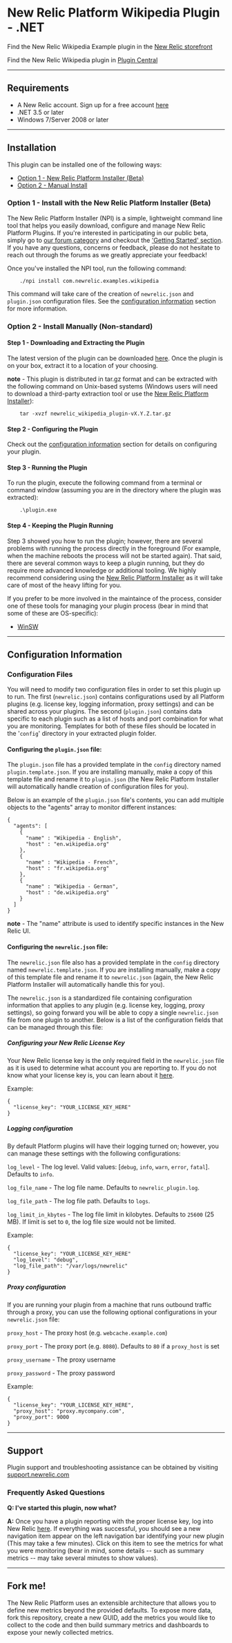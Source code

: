 # New Relic Platform Wikipedia Plugin - .NET

Find the New Relic Wikipedia Example plugin in the [New Relic storefront](http://newrelic.com/plugins/new-relic-inc/8)

Find the New Relic Wikipedia plugin in [Plugin Central](https://rpm.newrelic.com/extensions/com.newrelic.examples.wikipedia)

----

## Requirements

- A New Relic account. Sign up for a free account [here](http://newrelic.com)
- .NET 3.5 or later
- Windows 7/Server 2008 or later

----

## Installation

This plugin can be installed one of the following ways:

* [Option 1 - New Relic Platform Installer (Beta)](#option-1--install-with-the-new-relic-platform-installer-beta)
* [Option 2 - Manual Install](#option-3--install-manually)

### Option 1 - Install with the New Relic Platform Installer (Beta)

The New Relic Platform Installer (NPI) is a simple, lightweight command line tool that helps you easily download, configure and manage New Relic Platform Plugins.  If you're interested in participating in our public beta, simply go to [our forum category](https://discuss.newrelic.com/category/platform-plugins/platform-installer-beta) and checkout the ['Getting Started' section](https://discuss.newrelic.com/t/getting-started-for-the-platform-installer-beta/842).  If you have any questions, concerns or feedback, please do not hesitate to reach out through the forums as we greatly appreciate your feedback!

Once you've installed the NPI tool, run the following command:

```
	./npi install com.newrelic.examples.wikipedia
```	

This command will take care of the creation of `newrelic.json` and `plugin.json` configuration files.  See the [configuration information](#configuration-information) section for more information.

### Option 2 - Install Manually (Non-standard)

#### Step 1 - Downloading and Extracting the Plugin

The latest version of the plugin can be downloaded [here](https://rpm.newrelic.com/extensions/com.newrelic.platform.microsoft.sqlserver).  Once the plugin is on your box, extract it to a location of your choosing.

**note** - This plugin is distributed in tar.gz format and can be extracted with the following command on Unix-based systems (Windows users will need to download a third-party extraction tool or use the [New Relic Platform Installer](https://discuss.newrelic.com/t/getting-started-with-the-platform-installer-beta/842)):

```
	tar -xvzf newrelic_wikipedia_plugin-vX.Y.Z.tar.gz
```

#### Step 2 - Configuring the Plugin

Check out the [configuration information](#configuration-information) section for details on configuring your plugin. 

#### Step 3 - Running the Plugin

To run the plugin, execute the following command from a terminal or command window (assuming you are in the directory where the plugin was extracted):

```
	.\plugin.exe
```
 
#### Step 4 - Keeping the Plugin Running

Step 3 showed you how to run the plugin; however, there are several problems with running the process directly in the foreground (For example, when the machine reboots the process will not be started again).  That said, there are several common ways to keep a plugin running, but they do require more advanced knowledge or additional tooling.  We highly recommend considering using the [New Relic Platform Installer](https://discuss.newrelic.com/t/getting-started-with-the-platform-installer-beta/842) as it will take care of most of the heavy lifting for you.  

If you prefer to be more involved in the maintaince of the process, consider one of these tools for managing your plugin process (bear in mind that some of these are OS-specific):

- [WinSW](https://github.com/kohsuke/winsw)

----

## Configuration Information

### Configuration Files

You will need to modify two configuration files in order to set this plugin up to run.  The first (`newrelic.json`) contains configurations used by all Platform plugins (e.g. license key, logging information, proxy settings) and can be shared across your plugins.  The second (`plugin.json`) contains data specific to each plugin such as a list of hosts and port combination for what you are monitoring.  Templates for both of these files should be located in the '`config`' directory in your extracted plugin folder. 

#### Configuring the `plugin.json` file: 

The `plugin.json` file has a provided template in the `config` directory named `plugin.template.json`.  If you are installing manually, make a copy of this template file and rename it to `plugin.json` (the New Relic Platform Installer will automatically handle creation of configuration files for you).  

Below is an example of the `plugin.json` file's contents, you can add multiple objects to the "agents" array to monitor different instances:

```
{
  "agents": [
    {
      "name" : "Wikipedia - English",
      "host" : "en.wikipedia.org"
    },
    {
      "name" : "Wikipedia - French",
      "host" : "fr.wikipedia.org"
    },
    {
      "name" : "Wikipedia - German",
      "host" : "de.wikipedia.org"
    }
  ]
}
```

**note** - The "name" attribute is used to identify specific instances in the New Relic UI. 

#### Configuring the `newrelic.json` file: 

The `newrelic.json` file also has a provided template in the `config` directory named `newrelic.template.json`.  If you are installing manually, make a copy of this template file and rename it to `newrelic.json` (again, the New Relic Platform Installer will automatically handle this for you).  

The `newrelic.json` is a standardized file containing configuration information that applies to any plugin (e.g. license key, logging, proxy settings), so going forward you will be able to copy a single `newrelic.json` file from one plugin to another.  Below is a list of the configuration fields that can be managed through this file:

##### Configuring your New Relic License Key

Your New Relic license key is the only required field in the `newrelic.json` file as it is used to determine what account you are reporting to.  If you do not know what your license key is, you can learn about it [here](https://newrelic.com/docs/subscriptions/license-key).

Example: 

```
{
  "license_key": "YOUR_LICENSE_KEY_HERE"
}
```

##### Logging configuration

By default Platform plugins will have their logging turned on; however, you can manage these settings with the following configurations:

`log_level` - The log level. Valid values: [`debug`, `info`, `warn`, `error`, `fatal`]. Defaults to `info`.

`log_file_name` - The log file name. Defaults to `newrelic_plugin.log`.

`log_file_path` - The log file path. Defaults to `logs`.

`log_limit_in_kbytes` - The log file limit in kilobytes. Defaults to `25600` (25 MB). If limit is set to `0`, the log file size would not be limited.

Example:

```
{
  "license_key": "YOUR_LICENSE_KEY_HERE"
  "log_level": "debug",
  "log_file_path": "/var/logs/newrelic"
}
```

##### Proxy configuration

If you are running your plugin from a machine that runs outbound traffic through a proxy, you can use the following optional configurations in your `newrelic.json` file:

`proxy_host` - The proxy host (e.g. `webcache.example.com`)

`proxy_port` - The proxy port (e.g. `8080`).  Defaults to `80` if a `proxy_host` is set

`proxy_username` - The proxy username

`proxy_password` - The proxy password

Example:

```
{
  "license_key": "YOUR_LICENSE_KEY_HERE",
  "proxy_host": "proxy.mycompany.com",
  "proxy_port": 9000
}
```

----

## Support

Plugin support and troubleshooting assistance can be obtained by visiting [support.newrelic.com](https://support.newrelic.com)

### Frequently Asked Questions

**Q: I've started this plugin, now what?**

**A:** Once you have a plugin reporting with the proper license key, log into New Relic [here](http://rpm.newrelic.com).  If everything was successful, you should see a new navigation item appear on the left navigation bar identifying your new plugin (This may take a few minutes).  Click on this item to see the metrics for what you were monitoring (bear in mind, some details -- such as summary metrics -- may take several minutes to show values).

----

## Fork me!

The New Relic Platform uses an extensible architecture that allows you to define new metrics beyond the provided defaults. To expose more data, fork this repository, create a new GUID, add the metrics you would like to collect to the code and then build summary metrics and dashboards to expose your newly collected metrics.
